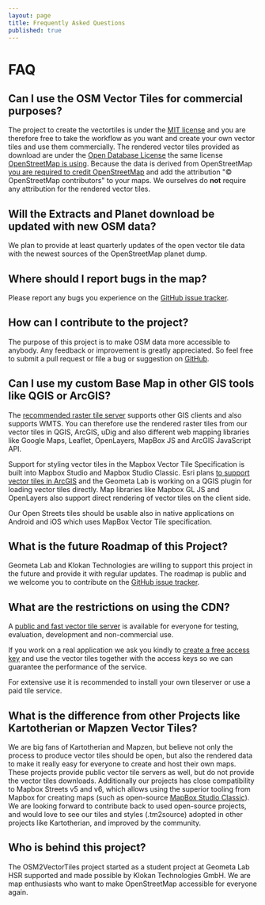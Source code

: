 ```yaml
---
layout: page
title: Frequently Asked Questions
published: true
---
```


# FAQ

## Can I use the OSM Vector Tiles for commercial purposes?

The project to create the vectortiles is under the [MIT license](https://tldrlegal.com/license/mit-license)
and you are therefore free to take the workflow as you want and create your own vector tiles and
use them commercially.
The rendered vector tiles provided as download are under
the [Open Database License](https://tldrlegal.com/license/odc-open-database-license-(odbl)) the same license [OpenStreetMap is using](https://www.openstreetmap.org/copyright).
Because the data is derived from OpenStreetMap [you are required to credit OpenStreetMap](http://www.openstreetmap.org/copyright) and add the attribution "© OpenStreetMap contributors" to your maps.
We ourselves do **not** require any attribution for the rendered vector tiles.

## Will the Extracts and Planet download be updated with new OSM data?

We plan to provide at least quarterly updates of the open vector tile data with the newest
sources of the OpenStreetMap planet dump.

## Where should I report bugs in the map?

Please report any bugs you experience on the [GitHub issue tracker](https://github.com/osm2vectortiles/osm2vectortiles/issues).

## How can I contribute to the project?

The purpose of this project is to make OSM data more accessible to anybody. Any feedback or improvement is greatly appreciated. So feel free to submit a pull request or file a bug or suggestion
on [GitHub](https://github.com/osm2vectortiles/).

## Can I use my custom Base Map in other GIS tools like QGIS or ArcGIS?

The [recommended raster tile server](/docs/start/) supports other
GIS clients and also supports WMTS. You can therefore use the rendered raster tiles
from our vector tiles in QGIS, ArcGIS, uDig and also different web mapping libraries
like Google Maps, Leaflet, OpenLayers, MapBox JS and ArcGIS JavaScript API.

Support for styling vector tiles in the Mapbox Vector Tile Specification is built
into Mapbox Studio and Mapbox Studio Classic.
Esri plans [to support vector tiles in ArcGIS](http://blogs.esri.com/esri/arcgis/2015/07/20/vector-tiles-preview/) and the Geometa Lab is working on a QGIS plugin for loading vector tiles directly. Map libraries like Mapbox GL JS and OpenLayers also support
direct rendering of vector tiles on the client side.

Our Open Streets tiles should be usable also in native applications on Android and iOS which uses MapBox Vector Tile specification.

## What is the future Roadmap of this Project?

Geometa Lab and Klokan Technologies are willing to support this project in the future and provide it with
regular updates. The roadmap is public and we welcome you to contribute
on the [GitHub issue tracker](https://github.com/osm2vectortiles/osm2vectortiles/issues).

## What are the restrictions on using the CDN?

A [public and fast vector tile server](http://osm2vectortiles.tileserver.com/v1.json)
is available for everyone for testing, evaluation, development and non-commercial use.

If you work on a real application we ask you kindly to [create a free access key](http://maps.klokantech.com/)
and use the vector tiles together with the access keys so we can guarantee the performance of the service.

For extensive use it is recommended to install your own tileserver or use a paid tile service.

## What is the difference from other Projects like Kartotherian or Mapzen Vector Tiles?

We are big fans of Kartotherian and Mapzen, but believe not only the process to produce vector tiles
should be open, but also the rendered data to make it really easy for everyone to create and host
their own maps.
These projects provide public vector tile servers as well, but do not provide the vector tiles downloads.
Additionally our projects has close compatibility to Mapbox Streets v5 and v6, which allows
using the superior tooling from Mapbox for creating maps (such as open-source [MapBox Studio Classic](https://www.mapbox.com/mapbox-studio-classic/)).
We are looking forward to contribute back to used open-source projects, and would love to see our tiles and styles (.tm2source) adopted in other projects like Kartotherian, and improved by the community.

## Who is behind this project?

The OSM2VectorTiles project started as a student project at Geometa Lab HSR supported and made
possible by Klokan Technologies GmbH. We are map enthusiasts who want to make OpenStreetMap
accessible for everyone again.
